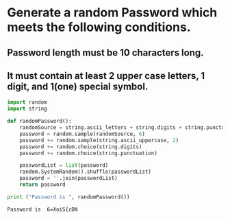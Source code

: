 # Generate a random Password which meets the following conditions.

 ##  Password length must be 10 characters long.
  ##  It must contain at least 2 upper case letters, 1 digit, and 1(one) special symbol.


```python
import random
import string

def randomPassword():
    randomSource = string.ascii_letters + string.digits + string.punctuation
    password = random.sample(randomSource, 6)
    password += random.sample(string.ascii_uppercase, 2)
    password += random.choice(string.digits)
    password += random.choice(string.punctuation)

    passwordList = list(password)
    random.SystemRandom().shuffle(passwordList)
    password = ''.join(passwordList)
    return password

print ("Password is ", randomPassword())
```

    Password is  6=XoiS{cDN
    


```python

```
